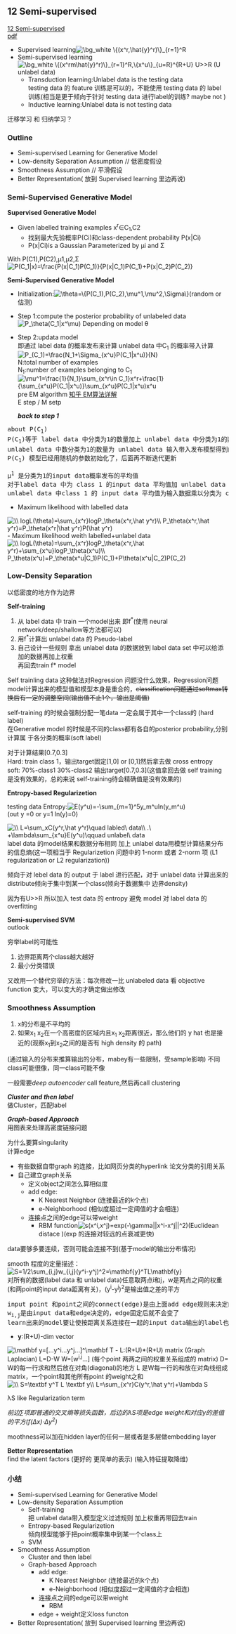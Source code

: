 ## 12 Semi-supervised
[12 Semi-supervised](https://www.youtube.com/watch?v=fX_guE7JNnY&list=PLJV_el3uVTsPy9oCRY30oBPNLCo89yu49&index=21)  
[pdf](http://speech.ee.ntu.edu.tw/~tlkagk/courses/ML_2016/Lecture/semi%20(v3).pdf)

- Supervised learning<img src="https://latex.codecogs.com/gif.image?\dpi{110}&space;\bg_white&space;\{(x^r,\hat{y}^r)\}_{r=1}^R&space;" title="\bg_white \{(x^r,\hat{y}^r)\}_{r=1}^R " />
- Semi-supervised learning<img src="https://latex.codecogs.com/gif.image?\dpi{110}&space;\bg_white&space;\{(x^rm\hat{y}^r)\}_{r=1}^R,\{x^u\}_{u=R}^{R&plus;U}" title="\bg_white \{(x^rm\hat{y}^r)\}_{r=1}^R,\{x^u\}_{u=R}^{R+U}" /> U>>R (U unlabel data)  
  - Transduction learning:Unlabel data is the testing data  
    testing data 的 feature 训练是可以的，不能使用 testing data 的 label 训练(相当是更于倾向于针对 testing data 进行label的训练? maybe not )
  - Inductive learning:Unlabel data is not testing data

迁移学习 和 归纳学习？

### Outline
- Semi-supervised Learning for Generative Model
- Low-density Separation Assumption // 低密度假设
- Smoothness Assumption // 平滑假设 
- Better Representation( 放到 Supervised learning 里边再说)

### Semi-Supervised Generative Model
**Supervised Generative Model**
- Given labelled training examples x<sup>r</sup>&isin;C<sub>1</sub>,C</sub>2</sub>
  - 找到最大先验概率P(C</sub>i</sub>)和class-dependent probability P(x|C</sub>i</sub>)
  - P(x|C</sub>i</sub>)is a Gaussian Parameterized by &mu;</sup>i</sup> and &Sigma;

With P(C</sub>1</sub>),P(C</sub>2</sub>),&mu;</sup>1</sup>,&mu;</sup>2</sup>,&Sigma;  
<img src="https://latex.codecogs.com/gif.latex?\bg_white&space;P(C_1|x)=\frac{P(x|C_1)P(C_1)}{P(x|C_1)P(C_1)&plus;P(x|C_2)P(C_2)}" title="P(C_1|x)=\frac{P(x|C_1)P(C_1)}{P(x|C_1)P(C_1)+P(x|C_2)P(C_2)}" />

**Semi-Supervised Generative Model**
- Initialization:<img src="https://latex.codecogs.com/gif.latex?\bg_white&space;\theta=\{P(C_1),P(C_2),\mu^1,\mu^2,\Sigma\}" title="\theta=\{P(C_1),P(C_2),\mu^1,\mu^2,\Sigma\}" />(random or 估测)
- Step 1:compute the posterior probability of unlabeled data  
  <img src="https://latex.codecogs.com/gif.latex?\bg_white&space;P_\theta(C_1|x^\mu)" title="P_\theta(C_1|x^\mu)" /> Depending on model &theta;
- Step 2:updata model  
  即通过 label data 的概率发布来计算 unlabel data 中C<sub>1</sub> 的概率带入计算
  <img src="https://latex.codecogs.com/gif.latex?\bg_white&space;P_(C_1)=\frac{N_1&plus;\Sigma_{x^u}P(C_1|x^u)}{N}" title="P_(C_1)=\frac{N_1+\Sigma_{x^u}P(C_1|x^u)}{N}" />  
  N:total number of examples  
  N<sub>1</sub>:number of examples belonging to C<sub>1</sub>  
  <img src="https://latex.codecogs.com/gif.latex?\bg_white&space;\mu^1=\frac{1}{N_1}\sum_{x^r\in&space;C_1}x^r&plus;\frac{1}{\sum_{x^u}P(C_1|x^u)}\sum_{x^u}P(C_1|x^u)x^u" title="\mu^1=\frac{1}{N_1}\sum_{x^r\in C_1}x^r+\frac{1}{\sum_{x^u}P(C_1|x^u)}\sum_{x^u}P(C_1|x^u)x^u" />  
  pre EM algorithm [知乎 EM算法详解](https://zhuanlan.zhihu.com/p/40991784)  
    E step / M setp
  
  ***back to step 1*** 

<pre>
about P(C<sub>1</sub>)
P(C<sub>1</sub>)等于 label data 中分类为1的数量加上 unlabel data 中分类为1的数量 除以总数。
unlabel data 中数分类为1的数量为 unlabel data 输入带入发布模型得到的概率
P(C<sub>1</sub>) 模型已经用随机的参数初始化了，后面再不断迭代更新

&mu;<sup>1</sup> 是分类为1的input data概率发布的平均值
对于label data 中为 class 1 的input data 平均值加 unlabel data 中class 1 的 input data 平均值
unlabel data 中class 1 的 input data 平均值为输入数据乘以分类为 class 1 的期望，除以unlabel data 中class 1数量
</pre>

- Maximum likelihood with labelled data  
<img src="https://latex.codecogs.com/gif.latex?\bg_white&space;\\&space;logL(\theta)=\sum_{x^r}logP_\theta(x^r,\hat&space;y^r)\\&space;P_\theta(x^r,\hat&space;y^r)=P_\theta(x^r|\hat&space;y^r)P(\hat&space;y^r)" title="\\ logL(\theta)=\sum_{x^r}logP_\theta(x^r,\hat y^r)\\ P_\theta(x^r,\hat y^r)=P_\theta(x^r|\hat y^r)P(\hat y^r)" />
- Maximum likelihood weith labelled+unlabel data  
<img src="https://latex.codecogs.com/gif.latex?\bg_white&space;\\&space;logL(\theta)=\sum_{x^r}logP_\theta(x^r,\hat&space;y^r)&plus;\sum_{x^u}logP_\theta(x^u)\\&space;P_\theta(x^u)=P_\theta(x^u|C_1)P(C_1)&plus;P\theta(x^u|C_2)P(C_2)" title="\\ logL(\theta)=\sum_{x^r}logP_\theta(x^r,\hat y^r)+\sum_{x^u}logP_\theta(x^u)\\ P_\theta(x^u)=P_\theta(x^u|C_1)P(C_1)+P\theta(x^u|C_2)P(C_2)" />

### Low-Density Separation
以低密度的地方作为边界

**Self-training**  
1. 从 label data 中 train 一个model出来 即f<sup>*</sup>(使用 neural network/deep/shallow等方法都可以)
2. 用f<sup>*</sup>计算出 unlabel data 的 Pseudo-label
3. 自己设计一些规则 拿出 unlabel data 的数据放到 label data set 中可以给添加的数据再加上权重  
  再回去train f</sup>*</suo> model

Self trainling data 这种做法对Regression 问题没什么效果，Regression问题model计算出来的模型值和模型本身是重合的，<del>classification问题通过softmax转换后有一定的调整空间(输出值不止1个，输出是阈值)</del>

self-training 的时候会强制分配一笔data 一定会属于其中一个class的  (hard label)  
在Generative model 的时候是不同的class都有各自的posterior probability,分别计算属 于各分类的概率(soft label)

对于计算结果\[0.7,0.3\]  
Hard: train class 1，输出target固定\[1,0\] or \[0,1\]然后拿去做 cross entropy  
soft: 70%-class1 30%-class2 输出target\[0.7,0.3\](这值拿回去做 self training 是没有效果的，总的来说 self-training待会精确值是没有效果的)

**Entropy-based Regularizetion**

testing data Entropy:<img src="https://latex.codecogs.com/gif.latex?\bg_white&space;E(y^u)=-\sum_{m=1}^5y_m^uln(y_m^u)" title="E(y^u)=-\sum_{m=1}^5y_m^uln(y_m^u)" />  
(out y =0 or y=1 ln(y)=0)

<img src="https://latex.codecogs.com/gif.latex?\bg_white&space;\\&space;L=\sum_xC(y^r,\hat&space;y^r)\quad&space;labled\&space;data\\&space;.\&space;&plus;\lambda\sum_{x^u}E(y^u)\qquad&space;unlabel\&space;data" title="\\ L=\sum_xC(y^r,\hat y^r)\quad labled\ data\\ .\ +\lambda\sum_{x^u}E(y^u)\qquad unlabel\ data" />  
label data 的model结果和数据分布相同 加上 unlabel data用模型计算结果分布的信息熵(这一项相当于 Regularizetion 问题中的 1-norm 或者 2-norm 项 (L1 regularization or L2 regularization))

倾向于对 lebel data 的 output 于 label 进行匹配，对于 unlabel data 计算出来的distribute倾向于集中到某一个class(倾向于数据集中 边界density)

因为有U>>R 所以加入 test data 的 entropy 避免 model 对 label data 的 overfitting

**Semi-supervised SVM**  
outlook

穷举label的可能性
1. 边界距离两个class越大越好
2. 最小分类错误

又改用一个替代穷举的方法：每次修改一比 unlabeled data 看 objective function 变大，可以变大的才确定做出修改

### Smoothness Assumption
1. x的分布是不平均的
2. 如果x<sub>1</sub> x<sub>2</sub>在一个高密度的区域内且x<sub>1</sub> x<sub>2</sub>距离很近，那么他们的 y hat 也是接近的(观察x<sub>1</sub>到x<sub>2</sub>之间的是否有 high density 的 path) 

(通过输入的分布来推算输出的分布，mabey有一些限制，受sample影响)
不同class可能很像，同一class可能不像

一般需要*deep autoencoder* call feature,然后再call clustering

***Cluster and then label***  
做Cluster，匹配label

***Graph-based Approach***  
用图表来处理高密度链接问题

为什么要算singularity  
计算edge

- 有些数据自带graph 的连接，比如网页分类的hyperlink 论文分类的引用关系
- 自己建立graph关系
  - 定义object之间怎么算相似度
  - add edge:
    - K Nearest Neighbor (连接最近的k个点)
    - e-Neighborhood (相似度超过一定阈值的才会相连)
  - 连接点之间的edge可以带weight
    - RBM function<img src="https://latex.codecogs.com/gif.latex?\bg_white&space;s(x^i,x^j)=exp(-\gamma||x^i-x^j||^2)" title="s(x^i,x^j)=exp(-\gamma||x^i-x^j||^2)" />(Euclidean distace )(exp 的连接对较远的点衰减更快)

data要够多要连续，否则可能会连接不到(基于model的输出分布情况)

smooth 程度的定量描述：  
<img src="https://latex.codecogs.com/gif.latex?\bg_white&space;S=1/2\sum_{i,j}w_{i,j}(y^i-y^j)^2=\mathbf{y}^TL\mathbf{y}" title="S=1/2\sum_{i,j}w_{i,j}(y^i-y^j)^2=\mathbf{y}^TL\mathbf{y}" />  
对所有的数据(label data 和 unlabel data)任意取两点i和j，w是两点之间的权重(和两point的input data距离有关)，(y<sup>i</sup>-y<sup>j</sup>)<sup>2</sup>是输出值之差的平方

<pre>
input point 和point之间的connect(edge)是由上面add edge规则来决定的(距离太远的点就不会建立连接)，
w<sub>i,j</sub>是由input data和edge决定的，edge固定后就不会变了
learn出来的model要让使按距离关系连接在一起的input data输出的label也更接近
</pre>

- **y**:(R+U)-dim vector  
<img src="https://latex.codecogs.com/gif.latex?\bg_white&space;\mathbf&space;y=[...y^i...y^j...]^\mathbf&space;T" title="\mathbf y=[...y^i...y^j...]^\mathbf T" />
- L:(R+U)*(R+U) matrix (Graph Laplacian)  
L=D-W  
W=[w<sup>i,j</sup>...] (每个point 两两之间的权重关系组成的 matrix)  
D= W的每一行求和然后放在对角(diagonal)的地方
L 是W每一行的和放在对角线组成matrix，一个point和其他所有point 的weight之和

<img src="https://latex.codecogs.com/gif.latex?\bg_white&space;\\&space;S=\textbf&space;y^T&space;L&space;\textbf&space;y\\&space;L=\sum_{x^r}C(y^r,\hat&space;y^r)&plus;\lambda&space;S" title="\\ S=\textbf y^T L \textbf y\\ L=\sum_{x^r}C(y^r,\hat y^r)+\lambda S" />

&lambda;S like Regularization term

*前边&sum;项即普通的交叉熵等损失函数，后边的&lambda;S项是edge weight和对应y的差值的平方(f(&Delta;x)&sdot;&Delta;y<sup>2</sup>)*

moothness可以加在hidden layer的任何一层或者是多层做embedding layer

**Better Representation**  
find the latent factors
(更好的 更简单的表示) (输入特征提取降维)


### 小结

- Semi-supervised Learning for Generative Model
- Low-density Separation Assumption
  - Self-training  
    把 unlabel data带入模型定义过滤规则 加上权重再带回去train
  - Entropy-based Regularizetion  
    倾向模型能够于把point概率集中到某一个class上
  - SVM
- Smoothness Assumption
  - Cluster and then label
  - Graph-based Approach
    - add edge:
      - K Nearest Neighbor (连接最近的k个点)
      - e-Neighborhood (相似度超过一定阈值的才会相连)
    - 连接点之间的edge可以带weight
      - RBM
    - edge + weight定义loss functon
- Better Representation( 放到 Supervised learning 里边再说)